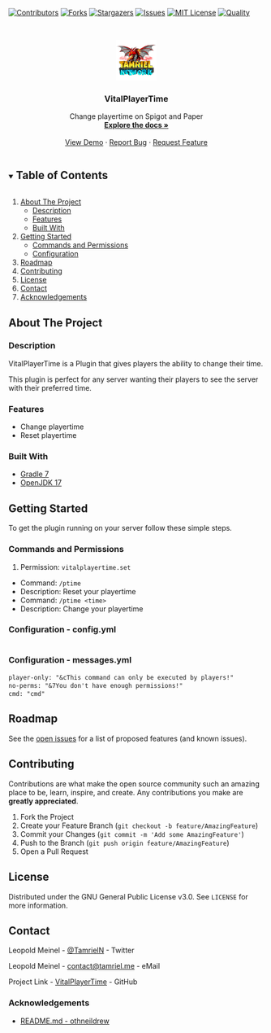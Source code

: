 <!-- PROJECT SHIELDS -->
[![Contributors][contributors-shield]][contributors-url]
[![Forks][forks-shield]][forks-url]
[![Stargazers][stars-shield]][stars-url]
[![Issues][issues-shield]][issues-url]
[![MIT License][license-shield]][license-url]
[![Quality][quality-shield]][quality-url]

<!-- PROJECT LOGO -->
<!--suppress ALL -->
<br />
<p align="center">
  <a href="https://github.com/TamrielNetwork/VitalPlayerTime">
    <img src="images/logo.png" alt="Logo" width="80" height="80">
  </a>

<h3 align="center">VitalPlayerTime</h3>

  <p align="center">
    Change playertime on Spigot and Paper
    <br />
    <a href="https://github.com/TamrielNetwork/VitalPlayerTime"><strong>Explore the docs »</strong></a>
    <br />
    <br />
    <a href="https://github.com/TamrielNetwork/VitalPlayerTime">View Demo</a>
    ·
    <a href="https://github.com/TamrielNetwork/VitalPlayerTime/issues">Report Bug</a>
    ·
    <a href="https://github.com/TamrielNetwork/VitalPlayerTime/issues">Request Feature</a>
  </p>

<!-- TABLE OF CONTENTS -->
<details open="open">
  <summary><h2 style="display: inline-block">Table of Contents</h2></summary>
  <ol>
    <li>
      <a href="#about-the-project">About The Project</a>
      <ul>
        <li><a href="#description">Description</a></li>
        <li><a href="#features">Features</a></li>
        <li><a href="#built-with">Built With</a></li>
      </ul>
    </li>
    <li>
      <a href="#getting-started">Getting Started</a>
      <ul>
        <li><a href="#commands-and-permissions">Commands and Permissions</a></li>
        <li><a href="#configuration">Configuration</a></li>
      </ul>
    </li>
    <li><a href="#roadmap">Roadmap</a></li>
    <li><a href="#contributing">Contributing</a></li>
    <li><a href="#license">License</a></li>
    <li><a href="#contact">Contact</a></li>
    <li><a href="#acknowledgements">Acknowledgements</a></li>
  </ol>
</details>

<!-- ABOUT THE PROJECT -->

## About The Project

### Description

VitalPlayerTime is a Plugin that gives players the ability to change their time.

This plugin is perfect for any server wanting their players to see the server with their preferred time.

### Features

* Change playertime
* Reset playertime

### Built With

* [Gradle 7](https://docs.gradle.org/7.4/release-notes.html)
* [OpenJDK 17](https://openjdk.java.net/projects/jdk/17/)

<!-- GETTING STARTED -->

## Getting Started

To get the plugin running on your server follow these simple steps.

### Commands and Permissions

1. Permission: `vitalplayertime.set`

* Command: `/ptime`
* Description: Reset your playertime
* Command: `/ptime <time>`
* Description: Change your playertime

### Configuration - config.yml

```
```

### Configuration - messages.yml

```
player-only: "&cThis command can only be executed by players!"
no-perms: "&7You don't have enough permissions!"
cmd: "cmd"
```

<!-- ROADMAP -->

## Roadmap

See the [open issues](https://github.com/TamrielNetwork/VitalPlayerTime/issues) for a list of proposed features (and
known issues).

<!-- CONTRIBUTING -->

## Contributing

Contributions are what make the open source community such an amazing place to be, learn, inspire, and create. Any
contributions you make are **greatly appreciated**.

1. Fork the Project
2. Create your Feature Branch (`git checkout -b feature/AmazingFeature`)
3. Commit your Changes (`git commit -m 'Add some AmazingFeature'`)
4. Push to the Branch (`git push origin feature/AmazingFeature`)
5. Open a Pull Request

<!-- LICENSE -->

## License

Distributed under the GNU General Public License v3.0. See `LICENSE` for more information.

<!-- CONTACT -->

## Contact

Leopold Meinel - [@TamrielN](https://twitter.com/TamrielN) - Twitter

Leopold Meinel - [contact@tamriel.me](mailto:contact@tamriel.me) - eMail

Project Link - [VitalPlayerTime](https://github.com/TamrielNetwork/VitalPlayerTime) - GitHub

<!-- ACKNOWLEDGEMENTS -->

### Acknowledgements

* [README.md - othneildrew](https://github.com/othneildrew/Best-README-Template)

<!-- MARKDOWN LINKS & IMAGES -->

[contributors-shield]: https://img.shields.io/github/contributors-anon/TamrielNetwork/VitalPlayerTime?style=for-the-badge

[contributors-url]: https://github.com/TamrielNetwork/VitalPlayerTime/graphs/contributors

[forks-shield]: https://img.shields.io/github/forks/TamrielNetwork/VitalPlayerTime?label=Forks&style=for-the-badge

[forks-url]: https://github.com/TamrielNetwork/VitalPlayerTime/network/members

[stars-shield]: https://img.shields.io/github/stars/TamrielNetwork/VitalPlayerTime?style=for-the-badge

[stars-url]: https://github.com/TamrielNetwork/VitalPlayerTime/stargazers

[issues-shield]: https://img.shields.io/github/issues/TamrielNetwork/VitalPlayerTime?style=for-the-badge

[issues-url]: https://github.com/TamrielNetwork/VitalPlayerTime/issues

[license-shield]: https://img.shields.io/github/license/TamrielNetwork/VitalPlayerTime?style=for-the-badge

[license-url]: https://github.com/TamrielNetwork/VitalPlayerTime/blob/main/LICENSE

[quality-shield]: https://img.shields.io/codefactor/grade/github/TamrielNetwork/VitalPlayerTime?style=for-the-badge

[quality-url]: https://www.codefactor.io/repository/github/TamrielNetwork/VitalPlayerTime
